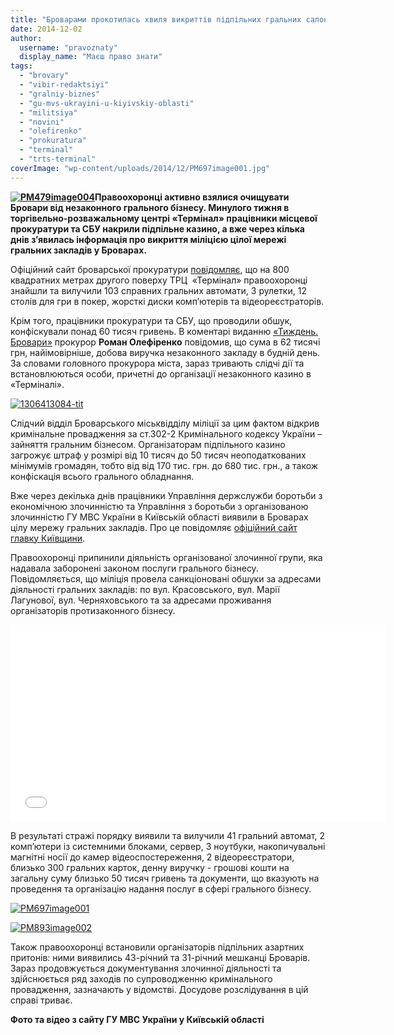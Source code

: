 ```yaml
---
title: "Броварами прокотилась хвиля викриттів підпільних гральних салонів"
date: 2014-12-02
author: 
  username: "pravoznaty"
  display_name: "Маєш право знати"
tags: 
  - "brovary"
  - "vibir-redaktsiyi"
  - "gralniy-biznes"
  - "gu-mvs-ukrayini-u-kiyivskiy-oblasti"
  - "militsiya"
  - "novini"
  - "olefirenko"
  - "prokuratura"
  - "terminal"
  - "trts-terminal"
coverImage: "wp-content/uploads/2014/12/PM697image001.jpg"
---
```


**[![PM479image004](https://mpz.brovary.org/wp-content/uploads/2014/12/PM479image004.jpg)](https://mpz.brovary.org/wp-content/uploads/2014/12/PM479image004.jpg)Правоохоронці активно взялися очищувати Бровари від незаконного грального бізнесу. Минулого тижня в торгівельно-розважальному центрі «Термінал» працівники місцевої прокуратури та СБУ накрили підпільне казино, а вже через кілька днів з’явилась інформація про викриття міліцією цілої мережі гральних закладів у Броварах.**

Офіційний сайт броварської прокуратури [повідомляє](http://brovaru-prokuratura.org.ua/news/v-brovarah-za-vtruchannya-prokuraturi-zakrili-pidpilne-kazino-u-trk-terminal.html), що на 800 квадратних метрах другого поверху ТРЦ  «Термінал» правоохоронці знайшли та вилучили 103 справних гральних автомати, 3 рулетки, 12 столів для гри в покер, жорсткі диски комп’ютерів та відеореєстраторів.

Крім того, працівники прокуратури та СБУ, що проводили обшук, конфіскували понад 60 тисяч гривень. В коментарі виданню [«Тиждень. Бровари»](http://7b.org.ua/articles/64-viyavlene-pidpil-ne-kazino-u-brovarakh-malo-obert-ne-menshe-nizh-60-tisyach-griven-na-dobu) прокурор **Роман Олефіренко** повідомив, що сума в 62 тисячі грн, найімовірніше, добова виручка незаконного закладу в будній день. За словами головного прокурора міста, зараз тривають слідчі дії та встановлюються особи, причетні до організації незаконного казино в «Терміналі».

[![1306413084-tit](https://mpz.brovary.org/wp-content/uploads/2014/12/1306413084-tit.jpg)](https://mpz.brovary.org/wp-content/uploads/2014/12/1306413084-tit.jpg)

Слідчий відділ Броварського міськвідділу міліції за цим фактом відкрив кримінальне провадження за ст.302-2 Кримінального кодексу України – зайняття гральним бізнесом. Організаторам підпільного казино загрожує штраф у розмірі від 10 тисяч до 50 тисяч неоподаткованих мінімумів громадян, тобто від від 170 тис. грн. до 680 тис. грн., а також конфіскація всього грального обладнання.

Вже через декілька днів працівники Управління держслужби боротьби з економічною злочинністю та Управління з боротьби з організованою злочинністю ГУ МВС України в Київській області виявили в Броварах цілу мережу гральних закладів. Про це повідомляє [офіційний сайт главку Київщини](https://mvs.gov.ua/mvs/control/kyivska/uk/publish/article/135592;jsessionid=E6F1C8E10C4514103ECBC4022F1F9085).

Правоохоронці припинили діяльність організованої злочинної групи, яка надавала заборонені законом послуги грального бізнесу. Повідомляється, що міліція провела санкціоновані обшуки за адресами діяльності гральних закладів: по вул. Красовського, вул. Марії Лагунової, вул. Черняховського та за адресами проживання організаторів протизаконного бізнесу.

<iframe src="//www.youtube.com/embed/XFv6fD1urr4" width="600" height="315" frameborder="0" allowfullscreen="allowfullscreen"></iframe>

В результаті стражі порядку виявили та вилучили 41 гральний автомат, 2 комп’ютери із системними блоками, сервер, 3 ноутбуки, накопичувальні магнітні носії до камер відеоспостереження, 2 відеореєстратори, близько 300 гральних карток, денну виручку - грошові кошти на загальну суму близько 50 тисяч гривень та документи, що вказують на проведення та організацію надання послуг в сфері грального бізнесу.

[![PM697image001](https://mpz.brovary.org/wp-content/uploads/2014/12/PM697image001.jpg)](https://mpz.brovary.org/wp-content/uploads/2014/12/PM697image001.jpg)

[![PM893image002](https://mpz.brovary.org/wp-content/uploads/2014/12/PM893image002.jpg)](https://mpz.brovary.org/wp-content/uploads/2014/12/PM893image002.jpg)

Також правоохоронці встановили організаторів підпільних азартних притонів: ними виявились 43-річний та 31-річний мешканці Броварів. Зараз продовжується документування злочинної діяльності та здійснюється ряд заходів по супроводженню кримінального провадження, зазначають у відомстві. Досудове розслідування в цій справі триває.

**Фото та відео з сайту ГУ МВС України у Київській області**
